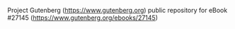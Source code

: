 Project Gutenberg (https://www.gutenberg.org) public repository for eBook #27145 (https://www.gutenberg.org/ebooks/27145)
